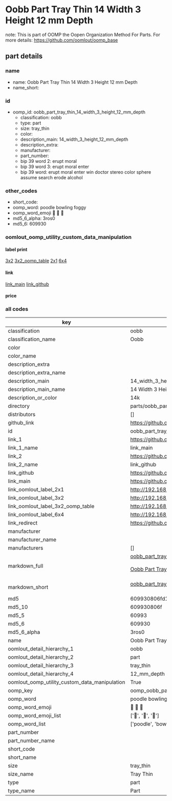 # Oobb Part Tray Thin 14 Width 3 Height 12 mm Depth  

note: This is part of OOMP the Oopen Organization Method For Parts. For more details: https://github.com/oomlout/oomp_base

##  part details
  







### name
* name: Oobb Part Tray Thin 14 Width 3 Height 12 mm Depth
* name_short: 
### id
* oomp_id: oobb_part_tray_thin_14_width_3_height_12_mm_depth
  * classification: oobb
  * type: part
  * size: tray_thin
  * color: 
  * description_main: 14_width_3_height_12_mm_depth
  * description_extra: 
  * manufacturer: 
  * part_number: 
  * bip 39 word 2: erupt moral
  * bip 39 word 3: erupt moral enter
  * bip 39 word: erupt moral enter win doctor stereo color sphere assume search erode alcohol

### other_codes
* short_code: 
* oomp_word: poodle bowling foggy
* oomp_word_emoji :poodle: :bowling: :foggy:
* md5_6_alpha: 3ros0
* md5_6: 609930






### oomlout_oomp_utility_custom_data_manipulation
#### label print
[3x2](http://192.168.1.245:1112/?label=oomp%203ros0)
[3x2_oomp_table](http://192.168.1.108:1112/?label=oomp%203ros0)
[2x1](http://192.168.1.242:1112/?label=oomp%203ros0)
[6x4](http://192.168.1.55:1112/?label=oomp%203ros0)    

#### link

[link_main](https://github.com/oomlout/oomlout_oomp_version_1_messy/tree/main/parts/oobb_part_tray_thin_14_width_3_height_12_mm_depth) [link_github](https://github.com/oomlout/oomlout_oomp_version_1_messy/tree/main/parts/oobb_part_tray_thin_14_width_3_height_12_mm_depth)                             

#### price







### all codes 
| key | value |  
| --- | --- |  
| classification | oobb |  
| classification_name | Oobb |  
| color |  |  
| color_name |  |  
| description_extra |  |  
| description_extra_name |  |  
| description_main | 14_width_3_height_12_mm_depth |  
| description_main_name | 14 Width 3 Height 12 mm Depth |  
| description_or_color | 14k |  
| directory | parts/oobb_part_tray_thin_14_width_3_height_12_mm_depth |  
| distributors | [] |  
| github_link | https://github.com/oomlout/oomlout_oomp_part_src/tree/main/parts/oobb_part_tray_thin_14_width_3_height_12_mm_depth |  
| id | oobb_part_tray_thin_14_width_3_height_12_mm_depth |  
| link_1 | https://github.com/oomlout/oomlout_oomp_version_1_messy/tree/main/parts/oobb_part_tray_thin_14_width_3_height_12_mm_depth |  
| link_1_name | link_main |  
| link_2 | https://github.com/oomlout/oomlout_oomp_version_1_messy/tree/main/parts/oobb_part_tray_thin_14_width_3_height_12_mm_depth |  
| link_2_name | link_github |  
| link_github | https://github.com/oomlout/oomlout_oomp_version_1_messy/tree/main/parts/oobb_part_tray_thin_14_width_3_height_12_mm_depth |  
| link_main | https://github.com/oomlout/oomlout_oomp_version_1_messy/tree/main/parts/oobb_part_tray_thin_14_width_3_height_12_mm_depth |  
| link_oomlout_label_2x1 | http://192.168.1.242:1112/?label=oomp%203ros0 |  
| link_oomlout_label_3x2 | http://192.168.1.245:1112/?label=oomp%203ros0 |  
| link_oomlout_label_3x2_oomp_table | http://192.168.1.108:1112/?label=oomp%203ros0 |  
| link_oomlout_label_6x4 | http://192.168.1.55:1112/?label=oomp%203ros0 |  
| link_redirect | https://github.com/oomlout/oomlout_oomp_version_1_messy/tree/main/parts/oobb_part_tray_thin_14_width_3_height_12_mm_depth |  
| manufacturer |  |  
| manufacturer_name |  |  
| manufacturers | [] |  
| markdown_full | [oobb_part_tray_thin_14_width_3_height_12_mm_depth](none)<br>[](none)<br>[Oobb Part Tray Thin 14 Width 3 Height 12 Mm Depth](none)<br><br> |  
| markdown_short | [oobb_part_tray_thin_14_width_3_height_12_mm_depth](none)<br><br> |  
| md5 | 609930806fd165b756202fb496e3ea67 |  
| md5_10 | 609930806f |  
| md5_5 | 60993 |  
| md5_6 | 609930 |  
| md5_6_alpha | 3ros0 |  
| name | Oobb Part Tray Thin 14 Width 3 Height 12 mm Depth |  
| oomlout_detail_hierarchy_1 | oobb |  
| oomlout_detail_hierarchy_2 | part |  
| oomlout_detail_hierarchy_3 | tray_thin |  
| oomlout_detail_hierarchy_4 | 12_mm_depth |  
| oomlout_oomp_utility_custom_data_manipulation | True |  
| oomp_key | oomp_oobb_part_tray_thin_14_width_3_height_12_mm_depth |  
| oomp_word | poodle bowling foggy |  
| oomp_word_emoji | :poodle: :bowling: :foggy: |  
| oomp_word_emoji_list | [':poodle:', ':bowling:', ':foggy:'] |  
| oomp_word_list | ['poodle', 'bowling', 'foggy'] |  
| part_number |  |  
| part_number_name |  |  
| short_code |  |  
| short_name |  |  
| size | tray_thin |  
| size_name | Tray Thin |  
| type | part |  
| type_name | Part |  

